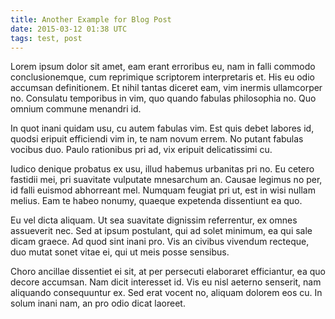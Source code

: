 ```yaml
---
title: Another Example for Blog Post
date: 2015-03-12 01:38 UTC
tags: test, post
---
```


Lorem ipsum dolor sit amet, eam erant erroribus eu, nam in falli commodo conclusionemque, cum reprimique scriptorem interpretaris et. His eu odio accumsan definitionem. Et nihil tantas diceret eam, vim inermis ullamcorper no. Consulatu temporibus in vim, quo quando fabulas philosophia no. Quo omnium commune menandri id.

<!--more-->

In quot inani quidam usu, cu autem fabulas vim. Est quis debet labores id, quodsi eripuit efficiendi vim in, te nam novum errem. No putant fabulas vocibus duo. Paulo rationibus pri ad, vix eripuit delicatissimi cu.

Iudico denique probatus ex usu, illud habemus urbanitas pri no. Eu cetero fastidii mei, pri suavitate vulputate mnesarchum an. Causae legimus no per, id falli euismod abhorreant mel. Numquam feugiat pri ut, est in wisi nullam melius. Eam te habeo nonumy, quaeque expetenda dissentiunt ea quo.

Eu vel dicta aliquam. Ut sea suavitate dignissim referrentur, ex omnes assueverit nec. Sed at ipsum postulant, qui ad solet minimum, ea qui sale dicam graece. Ad quod sint inani pro. Vis an civibus vivendum recteque, duo mutat sonet vitae ei, qui ut meis posse sensibus.

Choro ancillae dissentiet ei sit, at per persecuti elaboraret efficiantur, ea quo decore accumsan. Nam dicit interesset id. Vis eu nisl aeterno senserit, nam aliquando consequuntur ex. Sed erat vocent no, aliquam dolorem eos cu. In solum inani nam, an pro odio dicat laoreet.